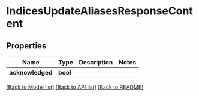 # IndicesUpdateAliasesResponseContent

## Properties

Name | Type | Description | Notes
------------ | ------------- | ------------- | -------------
**acknowledged** | **bool** |  | 

[[Back to Model list]](../README.md#documentation-for-models) [[Back to API list]](../README.md#documentation-for-api-endpoints) [[Back to README]](../README.md)


